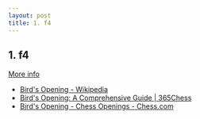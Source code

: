 ```yaml
---
layout: post
title: 1. f4
---
```

## 1. f4
[More info](https://www.thechesswebsite.com/1-f4-chess-openings/)

- [Bird's Opening - Wikipedia](https://en.wikipedia.org/wiki/Bird's_Opening)
- [Bird's Opening: A Comprehensive Guide | 365Chess](https://www.365chess.com/chess-openings/Birds-Opening)
- [Bird's Opening - Chess Openings - Chess.com](https://www.chess.com/openings/Birds-Opening)
